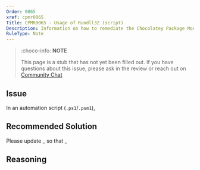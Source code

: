 ```yaml
---
Order: 0065
xref: cpmr0065
Title: CPMR0065 - Usage of Rundll32 (script)
Description: Information on how to remediate the Chocolatey Package Moderation Rule 0065
RuleType: Note
---
```


<?! Include "../../../../../shared/package-validator-rule-note.txt" /?>

> :choco-info: **NOTE**
>
> This page is a stub that has not yet been filled out. If you have questions about this issue, please ask in the review or reach out on [Community Chat](https://ch0.co/community)

## Issue

In an automation script (`.ps1`/`.psm1`),

## Recommended Solution

Please update _ so that _

## Reasoning
